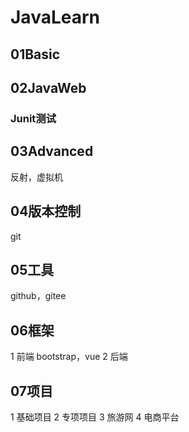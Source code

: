 # JavaLearn


##  01Basic
##  02JavaWeb
### Junit测试
##  03Advanced
反射，虚拟机
##  04版本控制
 git
## 05工具
 github，gitee
## 06框架
 1 前端 bootstrap，vue
 2 后端
## 07项目
   1 基础项目
   2 专项项目
   3 旅游网
   4 电商平台


